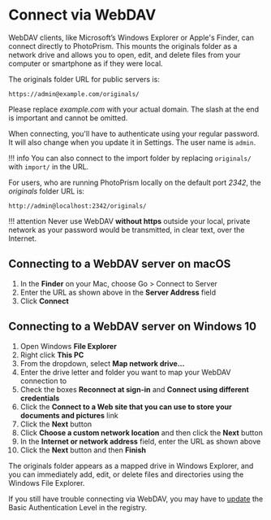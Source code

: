 # Connect via WebDAV #

WebDAV clients, like Microsoft’s Windows Explorer or Apple's Finder, can connect directly 
to PhotoPrism. 
This mounts the originals folder as a network drive and allows you to open, edit, and delete 
files from your computer or smartphone as if they were local.

The originals folder URL for public servers is:

```
https://admin@example.com/originals/
```

Please replace *example.com* with your actual domain. 
The slash at the end is important and cannot be omitted. 

When connecting, you'll have to authenticate using your regular password.
It will also change when you update it in Settings. The user name is `admin`.

!!! info
    You can also connect to the import folder by replacing `originals/` with `import/` in the URL.

For users, who are running PhotoPrism locally on the default port *2342*, the *originals* folder URL is:

```
http://admin@localhost:2342/originals/
```

!!! attention
    Never use WebDAV **without https** outside your local, private network as your
    password would be transmitted, in clear text, over the Internet.

## Connecting to a WebDAV server on macOS ##

1. In the **Finder** on your Mac, choose Go > Connect to Server
2. Enter the URL as shown above in the **Server Address** field
3. Click **Connect**

## Connecting to a WebDAV server on Windows 10 ##

1. Open Windows **File Explorer**
2. Right click **This PC**
3. From the dropdown, select **Map network drive...**
4. Enter the drive letter and folder you want to map your WebDAV connection to
5. Check the boxes **Reconnect at sign-in** and **Connect using different credentials**
6. Click the **Connect to a Web site that you can use to store your documents and pictures** link
7. Click the **Next** button
8. Click **Choose a custom network location** and then click the **Next** button
9. In the **Internet or network address** field, enter the URL as shown above
10. Click the **Next** button and then **Finish**

The originals folder appears as a mapped drive in Windows Explorer, and you can immediately add, 
edit, or delete files and directories using the Windows File Explorer.

If you still have trouble connecting via WebDAV, you may have to 
[update](https://help.dreamhost.com/hc/en-us/articles/216473357-Accessing-WebDAV-with-Windows) the 
Basic Authentication Level in the registry.
